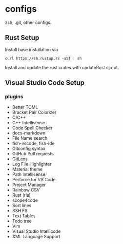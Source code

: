 # configs
zsh, .git, other configs.

## Rust Setup
Install base installation via
```
curl https://sh.rustup.rs -sSf | sh
```
Install and update the rust crates with updateRust script.


## Visual Studio Code Setup

### plugins

* Better TOML 
* Bracket Pair Colorizer
* C/C++
* C++ Intellisense
* Code Spell Checker
* docs-markdown
* File Name search
* fish-vscode, fish-ide
* Gitconfig syntax
* GitHub Pull requests 
* GitLens
* Log File Highlighter
* Material theme
* Path Intellisense
* Perforce for VS Code 
* Project Manager
* Rainbow CSV
* Rust (rls)
* scope4code
* Sort lines
* SSH FS 
* Text Tables 
* Todo tree
* Vim
* Visual Studio Intellicode
* XML Language Support 













